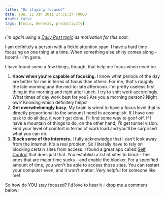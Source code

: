 ```yaml
---
title: "On staying focused"
date: Tue, 11 Jan 2011 17:51:27 +0000
draft: false
tags: [focus, General, productivity]
---
```


_I'm again using a [Daily Post topic](http://dailypost.wordpress.com/2011/01/07/topic-focus/) as motivation for this post._

I am definitely a person with a fickle attention span. I have a hard time focusing on one thing at a time. When something else shiny comes along - boom! - I'm gone.

I have found some a few things, though, that help me focus when need be.

1. **Know when you're capable of focusing.** I know what periods of the day are better for me in terms of focus than others. For me, that's roughly the late morning and the mid-to-late afternoon. I'm pretty useless first thing in the morning and right after lunch. I try to shift work accordingly. What times of day work best for you? Are you a morning person? Night owl? Knowing which definitely helps!
2. **Get overwhelmingly busy.** My brain is wired to have a focus level that is directly proportional to the amount I need to accomplish. If I have one task to do all day, it won't get done. I'll find some way to goof off. If I have a mountain of things to do, on the other hand, I'll get tunnel vision. Find your level of comfort in terms of work load and you'll be surprised what you can do.
3. **Block some of the internets.** I fully acknowledge that I can't look away from the internet. It's a real problem. So I literally have to rely on blocking certain sites from access. I found a great app called [Self Control](http://visitsteve.com/made/selfcontrol/) that does just that. You establish a list of sites to block - the ones that are major time sucks - and enable the blocker. For a specified amount of time, you won't be able to access those sites. You can restart your computer even, and it won't matter. Very helpful for someone like me!

So how do YOU stay focused? I'd love to hear it - drop me a comment below!

